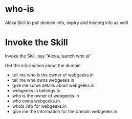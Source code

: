 # who-is
Alexa Skill to pull domain info, expiry and hosting info as well

# Invoke the Skill 

Invoke the Skill, say "Alexa, launch who is"

Get the information about the domain

- tell me who is the owner of webgeeks.in
- tell me who owns webgeeks.in
- give me some details about webgeeks.in
- webgeeks.in belongs to
- who is the owner of webgeeks.in
- who owns webgeeks.in
- whois info for webgeeks.in
- give me the information for the domain webgeeks.in
